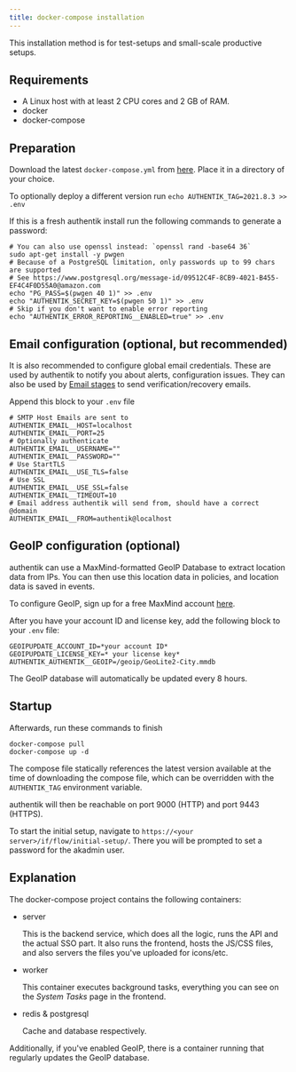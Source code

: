 ```yaml
---
title: docker-compose installation
---
```


This installation method is for test-setups and small-scale productive setups.

## Requirements

- A Linux host with at least 2 CPU cores and 2 GB of RAM.
- docker
- docker-compose

## Preparation

Download the latest `docker-compose.yml` from [here](https://raw.githubusercontent.com/goauthentik/authentik/version/2021.8.3/docker-compose.yml). Place it in a directory of your choice.

To optionally deploy a different version run `echo AUTHENTIK_TAG=2021.8.3 >> .env`

If this is a fresh authentik install run the following commands to generate a password:

```shell
# You can also use openssl instead: `openssl rand -base64 36`
sudo apt-get install -y pwgen
# Because of a PostgreSQL limitation, only passwords up to 99 chars are supported
# See https://www.postgresql.org/message-id/09512C4F-8CB9-4021-B455-EF4C4F0D55A0@amazon.com
echo "PG_PASS=$(pwgen 40 1)" >> .env
echo "AUTHENTIK_SECRET_KEY=$(pwgen 50 1)" >> .env
# Skip if you don't want to enable error reporting
echo "AUTHENTIK_ERROR_REPORTING__ENABLED=true" >> .env
```

## Email configuration (optional, but recommended)

It is also recommended to configure global email credentials. These are used by authentik to notify you about alerts, configuration issues. They can also be used by [Email stages](flow/stages/email/index.md) to send verification/recovery emails.

Append this block to your `.env` file

```shell
# SMTP Host Emails are sent to
AUTHENTIK_EMAIL__HOST=localhost
AUTHENTIK_EMAIL__PORT=25
# Optionally authenticate
AUTHENTIK_EMAIL__USERNAME=""
AUTHENTIK_EMAIL__PASSWORD=""
# Use StartTLS
AUTHENTIK_EMAIL__USE_TLS=false
# Use SSL
AUTHENTIK_EMAIL__USE_SSL=false
AUTHENTIK_EMAIL__TIMEOUT=10
# Email address authentik will send from, should have a correct @domain
AUTHENTIK_EMAIL__FROM=authentik@localhost
```

## GeoIP configuration (optional)

authentik can use a MaxMind-formatted GeoIP Database to extract location data from IPs. You can then use this location data in policies, and location data is saved in events.

To configure GeoIP, sign up for a free MaxMind account [here](https://www.maxmind.com/en/geolite2/signup).

After you have your account ID and license key, add the following block to your `.env` file:

```shell
GEOIPUPDATE_ACCOUNT_ID=*your account ID*
GEOIPUPDATE_LICENSE_KEY=* your license key*
AUTHENTIK_AUTHENTIK__GEOIP=/geoip/GeoLite2-City.mmdb
```

The GeoIP database will automatically be updated every 8 hours.

## Startup

Afterwards, run these commands to finish

```shell
docker-compose pull
docker-compose up -d
```

The compose file statically references the latest version available at the time of downloading the compose file, which can be overridden with the `AUTHENTIK_TAG` environment variable.

authentik will then be reachable on port 9000 (HTTP) and port 9443 (HTTPS).

To start the initial setup, navigate to `https://<your server>/if/flow/initial-setup/`. There you will be prompted to set a password for the akadmin user.

## Explanation

The docker-compose project contains the following containers:

- server

    This is the backend service, which does all the logic, runs the API and the actual SSO part. It also runs the frontend, hosts the JS/CSS files, and also servers the files you've uploaded for icons/etc.

- worker

    This container executes background tasks, everything you can see on the *System Tasks* page in the frontend.

- redis & postgresql

    Cache and database respectively.

Additionally, if you've enabled GeoIP, there is a container running that regularly updates the GeoIP database.
